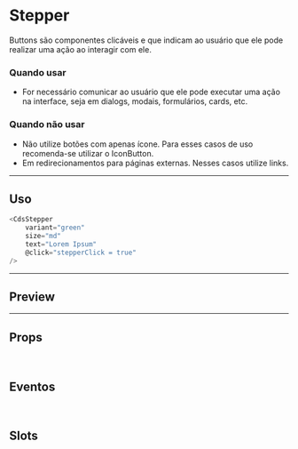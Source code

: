 # Stepper

Buttons são componentes clicáveis e que indicam ao usuário que ele pode realizar uma ação ao interagir com ele.

### Quando usar

- For necessário comunicar ao usuário que ele pode executar uma ação na interface,
  seja em dialogs, modais, formulários, cards, etc.

### Quando não usar

- Não utilize botões com apenas ícone. Para esses casos de uso recomenda-se utilizar o IconButton.
- Em redirecionamentos para páginas externas. Nesses casos utilize links.

---

## Uso

```js
<CdsStepper
	variant="green"
	size="md"
	text="Lorem Ipsum"
	@click="stepperClick = true"
/>
```

---

## Preview

<PreviewBuilder
	:component="CdsStepper"
	:events="cdsStepperEvents"
/>

---

## Props

<APITable
	name="Stepper"
	section="props"
/>
<br />

## Eventos

<APITable
	name="Stepper"
	section="events"
/>
<br />

## Slots

<APITable
	name="Stepper"
	section="slots"
/>

<script setup>
import CdsStepper from '@/components/Stepper.vue';

const cdsStepperEvents = [
	'stepper-click'
];
</script>
